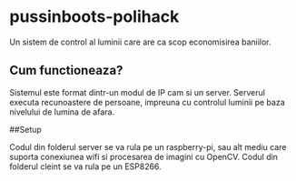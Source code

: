 # pussinboots-polihack

Un sistem de control al luminii care are ca scop economisirea baniilor.

## Cum functioneaza?

Sistemul este format dintr-un modul de IP cam si un server.
Serverul executa recunoastere de persoane, impreuna cu controlul 
luminii pe baza nivelului de lumina de afara.

##Setup

Codul din folderul server se va rula pe un raspberry-pi, sau alt mediu care suporta conexiunea wifi si procesarea de imagini cu OpenCV.
Codul din folderul cleint se va rula pe un ESP8266.

